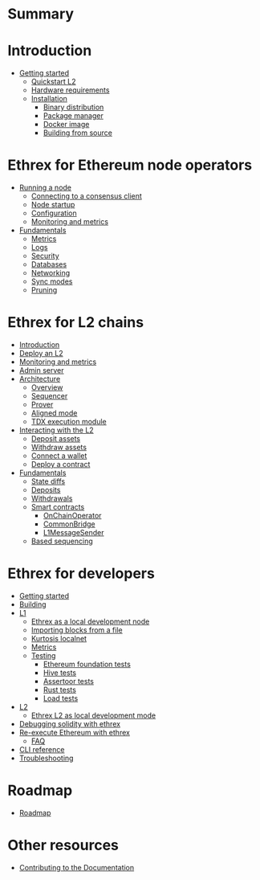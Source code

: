 # Summary

# Introduction

- [Getting started](./getting-started/README.md)
  - [Quickstart L2](./getting-started/quickstart-l2.md)
  - [Hardware requirements]()
  - [Installation](./getting-started/installation/README.md)
    - [Binary distribution](./getting-started/installation/binary_distribution.md)
    - [Package manager](./getting-started/installation/package_manager.md)
    - [Docker image](./getting-started/installation/docker_images.md)
    - [Building from source](./getting-started/installation/building_from_source.md)

# Ethrex for Ethereum node operators

- [Running a node](./l1/running/README.md)
  - [Connecting to a consensus client](./l1/running/consensus_client.md)
  - [Node startup](./l1/running/startup.md)
  - [Configuration](./l1/running/configuration.md)
  - [Monitoring and metrics](./l1/running/monitoring.md)
- [Fundamentals](./l1/fundamentals/README.md)
  - [Metrics]()
  - [Logs]()
  - [Security]()
  - [Databases]()
  - [Networking](./l1/fundamentals/networking.md)
  - [Sync modes](./l1/fundamentals/sync_modes.md)
  - [Pruning]()

# Ethrex for L2 chains

- [Introduction](./l2/introduction.md)
- [Deploy an L2](./l2/deploy.md)
- [Monitoring and metrics](./l2/monitoring.md)
- [Admin server](./l2/admin.md)
- [Architecture](./l2/architecture/README.md)
  - [Overview](./l2/architecture/overview.md)
  - [Sequencer](./l2/architecture/sequencer.md)
  - [Prover](./l2/architecture/prover.md)
  - [Aligned mode](./l2/architecture/aligned_mode.md)
  - [TDX execution module](./l2/architecture/tdx.md)
- [Interacting with the L2](./l2/interacting/README.md)
  - [Deposit assets](./l2/interacting/deposit.md)
  - [Withdraw assets](./l2/interacting/withdraw.md)
  - [Connect a wallet](./l2/interacting/wallet.md)
  - [Deploy a contract](./l2/interacting/deploy_contracts.md)
- [Fundamentals](./l2/fundamentals/README.md)
  - [State diffs](./l2/fundamentals/state_diffs.md)
  - [Deposits](./l2/fundamentals/deposits.md)
  - [Withdrawals](./l2/fundamentals/withdrawals.md)
  - [Smart contracts](./l2/fundamentals/contracts.md)
    - [OnChainOperator]()
    - [CommonBridge]()
    - [L1MessageSender]()
  - [Based sequencing](./l2/fundamentals/based.md)

# Ethrex for developers

- [Getting started](./developers/README.md)
- [Building](./developers/installing.md)
- [L1](./developers/l1/introduction.md)
  - [Ethrex as a local development node](./developers/l1/dev-mode.md)
  - [Importing blocks from a file](./developers/l1/importing-blocks.md)
  - [Kurtosis localnet](./developers/l1/kurtosis-localnet.md)
  - [Metrics](./developers/l1/metrics.md)
  - [Testing](./developers/l1/testing/README.md)
    - [Ethereum foundation tests](./developers/l1/testing/ef-tests.md)
    - [Hive tests](./developers/l1/testing/hive.md)
    - [Assertoor tests](./developers/l1/testing/assertoor.md)
    - [Rust tests](./developers/l1/testing/rust.md)
    - [Load tests](./developers/l1/testing/load-tests.md)
- [L2](./developers/l2/introduction.md)
  - [Ethrex L2 as local development mode](./developers/l2/dev-mode.md)
- [Debugging solidity with ethrex](./vm/levm/debug.md)
- [Re-execute Ethereum with ethrex](./ethrex_replay/ethrex_replay.md)
  - [FAQ](./ethrex_replay/faq.md)
- [CLI reference](./CLI.md)
- [Troubleshooting]()

# Roadmap

- [Roadmap](./roadmap.md)

# Other resources

- [Contributing to the Documentation](./CONTRIBUTING_DOCS.md)
